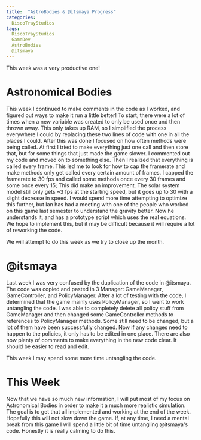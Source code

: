 ```yaml
---
title:  "AstroBodies & @itsmaya Progress"
categories:
  DiscoTrayStudios
tags:
  DiscoTrayStudios
  GameDev
  AstroBodies
  @itsmaya
---
```

This week was a very productive one!
# Astronomical Bodies #
This week I continued to make comments in the code as I worked, and figured out ways to make it run a little better! To start, there were a lot of times when a new variable was created to only be used once and then thrown away. This only takes up RAM, so I simplified the process everywhere I could by replacing these two lines of code with one in all the places I could.
After this was done I focused on how often methods were being called. At first I tried to make everything just one call and then store that, but for some things that just made the game slower. I commented out my code and moved on to something else. Then I realized that everything is called every frame.
This led me to look for how to cap the framerate and make methods only get called every certain amount of frames. I capped the framerate to 30 fps and called some methods once every 30 frames and some once every 15; This did make an improvement. The solar system model still only gets ~3 fps at the starting speed, but it goes up to 30 with a slight decrease in speed. I would spend more time attempting to optimize this further, but Ian has had a meeting with one of the people who worked on this game last semester to understand the gravity better. Now he understands it, and has a prototype script which uses the real equations. We hope to implement this, but it may be difficult because it will require a lot of reworking the code.

We will attempt to do this week as we try to close up the month.

# @itsmaya #
Last week I was very confused by the duplication of the code in @itsmaya. The code was copied and pasted in 3 Manager: GameManager, GameController, and PolicyManager. After a lot of testing with the code, I determined that the game mainly uses PolicyManager, so I went to work untangling the code. I was able to completely delete all policy stuff from GameManager and then changed some GameController methods to references to PolicyManager methods. Some still need to be changed, but a lot of them have been successfully changed. Now if any changes need to happen to the policies, it only has to be edited in one place. There are also now plenty of comments to make everything in the new code clear. It should be easier to read and edit.

This week I may spend some more time untangling the code.

# This Week #
Now that we have so much new information, I will put most of my focus on Astronomical Bodies in order to make it a much more realistic simulation. The goal is to get that all implemented and working at the end of the week. Hopefully this will not slow down the game.
If, at any time, I need a mental break from this game I will spend a little bit of time untangling @itsmaya's code. Honestly it is really calming to do this.

